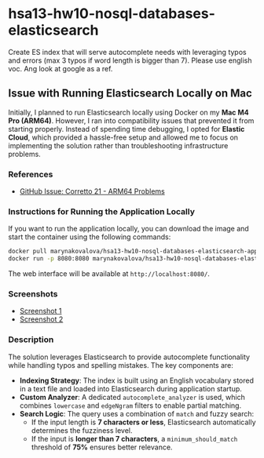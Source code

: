 # hsa13-hw10-nosql-databases-elasticsearch
Create ES index that will serve autocomplete needs with leveraging typos and errors (max 3 typos if word length is bigger than 7). Please use english voc. Ang look at google as a ref.

## Issue with Running Elasticsearch Locally on Mac

Initially, I planned to run Elasticsearch locally using Docker on my **Mac M4 Pro (ARM64)**. However, I ran into compatibility issues that prevented it from starting properly. Instead of spending time debugging, I opted for **Elastic Cloud**, which provided a hassle-free setup and allowed me to focus on implementing the solution rather than troubleshooting infrastructure problems.

### References
- [GitHub Issue: Corretto 21 - ARM64 Problems](https://github.com/corretto/corretto-21/issues/85)

### Instructions for Running the Application Locally

If you want to run the application locally, you can download the image and start the container using the following commands:
```sh
docker pull marynakovalova/hsa13-hw10-nosql-databases-elasticsearch-app:latest
docker run -p 8080:8080 marynakovalova/hsa13-hw10-nosql-databases-elasticsearch-app:latest
```
The web interface will be available at `http://localhost:8080/`.

### Screenshots
- [Screenshot 1](screenshoots/Screenshot1.png)
- [Screenshot 2](screenshoots/Screenshot2.png)

### Description

The solution leverages Elasticsearch to provide autocomplete functionality while handling typos and spelling mistakes. The key components are:

- **Indexing Strategy**: The index is built using an English vocabulary stored in a text file and loaded into Elasticsearch during application startup.
- **Custom Analyzer**: A dedicated `autocomplete_analyzer` is used, which combines `lowercase` and `edgeNgram` filters to enable partial matching.
- **Search Logic**: The query uses a combination of `match` and fuzzy search:
  - If the input length is **7 characters or less**, Elasticsearch automatically determines the fuzziness level.
  - If the input is **longer than 7 characters**, a `minimum_should_match` threshold of **75%** ensures better relevance.


